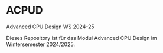 # ACPUD
Advanced CPU Design WS 2024-25

Dieses Repository ist für das Modul Advanced CPU Design im Wintersemester 2024/2025.
